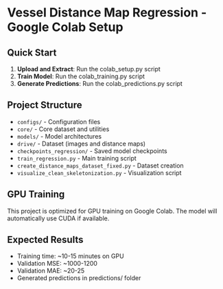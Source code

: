 # Vessel Distance Map Regression - Google Colab Setup

## Quick Start

1. **Upload and Extract**: Run the colab_setup.py script
2. **Train Model**: Run the colab_training.py script  
3. **Generate Predictions**: Run the colab_predictions.py script

## Project Structure

- `configs/` - Configuration files
- `core/` - Core dataset and utilities
- `models/` - Model architectures
- `drive/` - Dataset (images and distance maps)
- `checkpoints_regression/` - Saved model checkpoints
- `train_regression.py` - Main training script
- `create_distance_maps_dataset_fixed.py` - Dataset creation
- `visualize_clean_skeletonization.py` - Visualization script

## GPU Training

This project is optimized for GPU training on Google Colab.
The model will automatically use CUDA if available.

## Expected Results

- Training time: ~10-15 minutes on GPU
- Validation MSE: ~1000-1200
- Validation MAE: ~20-25
- Generated predictions in predictions/ folder
